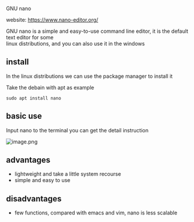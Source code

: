 GNU nano

website: https://www.nano-editor.org/

GNU nano is a simple and easy-to-use command line editor, it is the default text editor for some  
linux distributions, and you can also use it in the windows

## install 

In the linux distributions we can use the package manager to install it

Take the debain with apt as example

```shell
sudo apt install nano
```

## basic use

Input nano to the terminal you can get the detail instruction

![image.png](https://s2.loli.net/2023/02/04/5hON6PcIaBWkmwl.png)

## advantages

- lightweight and take a little system recourse
- simple and easy to use

## disadvantages

- few functions, compared with emacs and vim, nano is less scalable